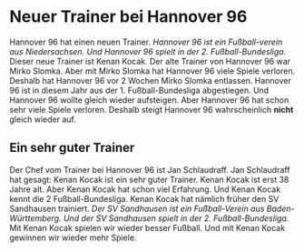 # Neuer Trainer bei Hannover 96

Hannover 96 hat einen neuen Trainer. 
*Hannover 96 ist ein Fußball-verein aus Niedersachsen.* 
*Und Hannover 96 spielt in der 2. Fußball-Bundesliga.* Dieser neue Trainer ist Kenan Kocak. Der alte Trainer von Hannover 96 war Mirko Slomka. Aber mit Mirko Slomka hat Hannover 96 viele Spiele verloren. Deshalb hat Hannover 96 vor 2 Wochen Mirko Slomka entlassen. 
Hannover 96 ist in diesem Jahr aus der 1. Fußball-Bundesliga abgestiegen. Und Hannover 96 wollte gleich wieder aufsteigen. Aber Hannover 96 hat schon sehr viele Spiele verloren. Deshalb steigt Hannover 96 wahrscheinlich **nicht** gleich wieder auf. 

## Ein sehr guter Trainer
Der Chef vom Trainer bei Hannover 96 ist Jan Schlaudraff. Jan Schlaudraff hat gesagt: Kenan Kocak ist ein sehr guter Trainer. Kenan Kocak ist erst 38 Jahre alt. Aber Kenan Kocak hat schon viel Erfahrung. Und Kenan Kocak kennt die 2 Fußball-Bundesliga. Kenan Kocak hat nämlich früher den SV Sandhausen trainiert. 
*Der SV Sandhausen ist ein Fußball-Verein aus Baden-Württemberg.* 
*Und der SV Sandhausen spielt in der 2. Fußball-Bundesliga.* Mit Kenan Kocak spielen wir wieder besser Fußball. Und mit Kenan Kocak gewinnen wir wieder mehr Spiele. 
